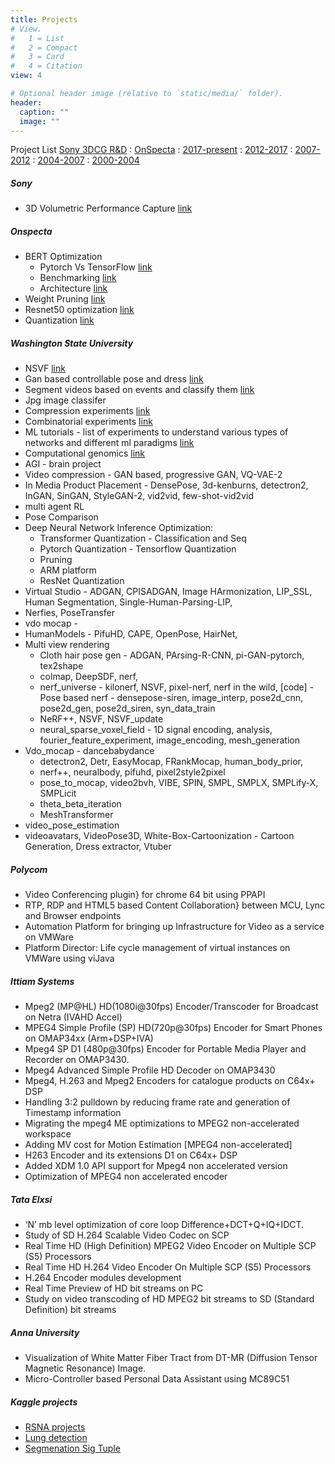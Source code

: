 ```yaml
---
title: Projects
# View.
#   1 = List
#   2 = Compact
#   3 = Card
#   4 = Citation
view: 4

# Optional header image (relative to `static/media/` folder).
header:
  caption: ""
  image: ""
---
```


Project List  [Sony 3DCG R&D](#sony) : [OnSpecta](#onspecta) : [2017-present](#washington-state-university) : [2012-2017](#polycom) : [2007-2012](#ittiam-systems) : [2004-2007](#tata-elxsi) : [2000-2004](#anna-university)

<!-- ##### Project list -->
##### Sony
- 3D Volumetric Performance Capture [link](https://docs.google.com/presentation/d/1iziafkiCZzH5TC9dzqF2BrQpcbUH_LgaJtzh8uBClhE/edit?usp=sharing)

##### Onspecta
- BERT Optimization
	- Pytorch Vs TensorFlow [link](https://docs.google.com/document/d/15SD2eQsP0PBOc_xL0TYiyo4wCg7P-3MOgbxwxLDmX5A/edit?usp=sharing)
	- Benchmarking [link](https://docs.google.com/document/d/1OXt3ErZB-vFziP7AmNetF0zF48XFdxKJlemSfuBOidE/edit?usp=sharing)
	- Architecture [link](https://docs.google.com/document/d/1Wdvnk3V1-O3bJiZAv88ShqU028TNKxCkKavISH_I_Po/edit?usp=sharing)
- Weight Pruning [link](https://docs.google.com/document/d/1wy0flzrTWrDoABiG1RBgEJTIqUjj6uONnPuPo50PJd4/edit?usp=sharing)
- Resnet50 optimization [link](https://docs.google.com/document/d/1r5IswI0F-g8yJiLr3celHRcpBT-oONKyuvXjTmk_JLo/edit?usp=sharing)
- Quantization [link](https://docs.google.com/document/d/1S7TNCcpJ9EAiwtC125ll9GeIRBGfnN3KdpdQTLaMq5w/edit?usp=sharing)

##### Washington State University
- NSVF [link](https://github.com/nitthilan/neural_sparse_voxel_field)
- Gan based controllable pose and dress [link](https://github.com/nitthilan/CPISADGAN)
- Segment videos based on events and classify them [link](https://github.com/nitthilan/deep_video_classification)
- Jpg image classifer [](https://github.com/nitthilan/deep_jpeg_img_classification/link_not_active)
- Compression experiments [link](https://github.com/nitthilan/compression_expts)
- Combinatorial experiments [link](https://github.com/nitthilan/optimising_structured_combinatorial_spaces) [](https://github.com/nitthilan/optimizing-combinatorial-structured-spaces/link-not-active)
- ML tutorials - list of experiments to understand various types of networks and different ml paradigms [link](https://github.com/nitthilan/ml_tutorials)
- Computational genomics [link](https://github.com/nitthilan/computational_genomics)
- AGI - brain project
- Video compression - GAN based, progressive GAN, VQ-VAE-2
- In Media Product Placement - DensePose, 3d-kenburns, detectron2, InGAN, SinGAN, StyleGAN-2, vid2vid, few-shot-vid2vid
- multi agent RL
- Pose Comparison
- Deep Neural Network Inference Optimization:
	- Transformer Quantization - Classification and Seq
	- Pytorch Quantization - Tensorflow Quantization
	- Pruning
	- ARM platform
	- ResNet Quantization
- Virtual Studio - ADGAN, CPISADGAN, Image HArmonization, LIP_SSL, Human Segmentation, Single-Human-Parsing-LIP,
- Nerfies, PoseTransfer
- vdo mocap - 
- HumanModels - PifuHD, CAPE, OpenPose, HairNet,
- Multi view rendering
	- Cloth hair pose gen - ADGAN, PArsing-R-CNN, pi-GAN-pytorch, tex2shape
	- colmap, DeepSDF, nerf, 
	- nerf_universe - kilonerf, NSVF, pixel-nerf, nerf in the wild, 
	[code] - Pose based nerf - densepose-siren, image_interp, pose2d_cnn, pose2d_gen, pose2d_siren, syn_data_train
	- NeRF++, NSVF, NSVF_update
	- neural_sparse_voxel_field - 1D signal encoding, analysis, fourier_feature_experiment, image_encoding, mesh_generation
- Vdo_mocap - dancebabydance
	- detectron2, Detr, EasyMocap, FRankMocap, human_body_prior, 
	- nerf++, neuralbody, pifuhd, pixel2style2pixel
	- pose_to_mocap, video2bvh, VIBE, SPIN, SMPL, SMPLX, SMPLify-X, SMPLicit
	- theta_beta_iteration
	- MeshTransformer
- video_pose_estimation
- videoavatars, VideoPose3D, White-Box-Cartoonization - Cartoon Generation, Dress extractor, Vtuber

##### Polycom
- Video Conferencing plugin} for chrome 64 bit using PPAPI
- RTP, RDP and HTML5 based Content Collaboration} between MCU, Lync and Browser endpoints
- Automation Platform for bringing up Infrastructure for Video as a service on VMWare
- Platform Director: Life cycle management of virtual instances on VMWare using viJava

##### Ittiam Systems
- Mpeg2 (MP@HL) HD(1080i@30fps) Encoder/Transcoder for Broadcast on Netra (IVAHD Accel)
- MPEG4 Simple Profile (SP) HD(720p@30fps) Encoder for Smart Phones on OMAP34xx (Arm+DSP+IVA)
- Mpeg4 SP D1 (480p@30fps) Encoder for Portable Media Player and Recorder on OMAP3430.
- Mpeg4 Advanced Simple Profile HD Decoder on OMAP3430
- Mpeg4, H.263 and Mpeg2 Encoders for catalogue products on C64x+ DSP
- Handling 3:2 pulldown by reducing frame rate and generation of Timestamp information
- Migrating the mpeg4 ME optimizations to MPEG2 non-accelerated workspace
- Adding MV cost for Motion Estimation [MPEG4 non-accelerated]
- H263 Encoder and its extensions D1 on C64x+ DSP
- Added XDM 1.0 API support for Mpeg4 non accelerated version
- Optimization of MPEG4 non accelerated encoder

##### Tata Elxsi

- ‘N’ mb level optimization of core loop Difference+DCT+Q+IQ+IDCT.
- Study of SD H.264 Scalable Video Codec on SCP
- Real Time HD (High Definition) MPEG2 Video Encoder on Multiple SCP (S5) Processors
- Real Time HD H.264 Video Encoder On Multiple SCP (S5) Processors
- H.264 Encoder modules development
- Real Time Preview of HD bit streams on PC
- Study on video transcoding of HD MPEG2 bit streams to SD (Standard Definition) bit streams

##### Anna University
- Visualization of White Matter Fiber Tract from DT-MR (Diffusion Tensor Magnetic Resonance) Image.
- Micro-Controller based Personal Data Assistant using MC89C51

##### Kaggle projects
- [RSNA projects](https://github.com/nitthilan/rsna_pnemonia)
- [Lung detection](https://github.com/nitthilan/kaggle_lung_project)
- [Segmenation Sig Tuple](https://github.com/nitthilan/sig_tuple_seg)


